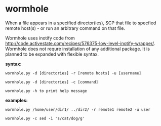 wormhole
=========
When a file appears in a specified director(ies), SCP that file to specfied remote host(s) - or run an arbitrary command on that file.

Wormhole uses inotify code from http://code.activestate.com/recipes/576375-low-level-inotify-wrapper/. Wormhole does not requre installation of any additional package.
It is planned to be expanded with flexible syntax.

__syntax:__

`wormhole.py -d [directories] -r [remote hosts] -u [username]`

`wormhole.py -d [directories] -c [command]`

`wormhole.py -h to print help message`

__examples:__

`wormhole.py /home/user/dir1/ ../dir2/ -r remote1 remote2 -u user`

`wormhole.py -c sed -i 's/cat/dog/g'`
